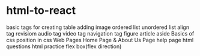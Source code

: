 # html-to-react
basic tags for creating table
adding image
ordered list
unordered list
align tag
revisiom
audio tag
video tag
navigation tag
figure
article
aside
Basics of css
position in css
Web Pages
Home Page & About Us Page
help page
html questions
html practice
flex box(flex direction)
